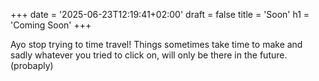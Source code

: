 +++
date = '2025-06-23T12:19:41+02:00'
draft = false
title = 'Soon'
h1 = 'Coming Soon'
+++

Ayo stop trying to time travel! Things sometimes take time to make and sadly whatever you tried to click on, will only be there in the future. (probaply)